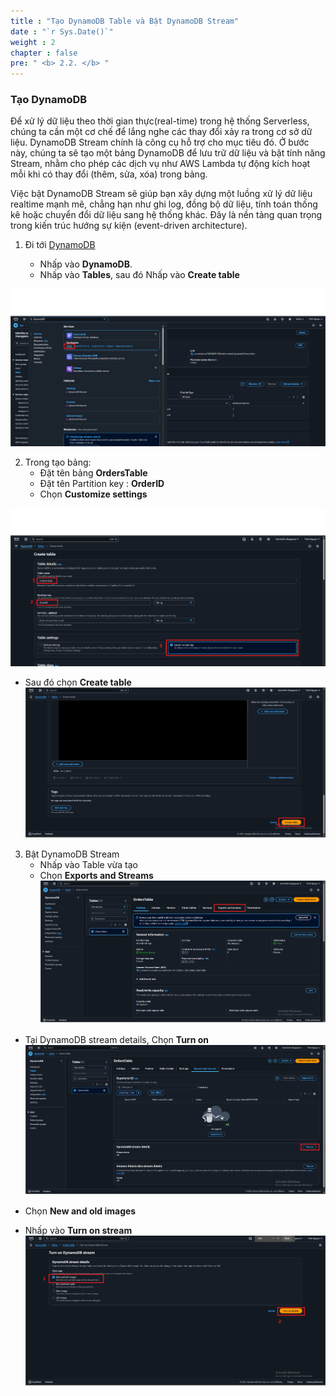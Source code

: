 ```yaml
---
title : "Tạo DynamoDB Table và Bật DynamoDB Stream"
date : "`r Sys.Date()`"
weight : 2
chapter : false
pre: " <b> 2.2. </b> "
---
```


### Tạo DynamoDB


Để xử lý dữ liệu theo thời gian thực(real-time) trong hệ thống Serverless, chúng ta cần một cơ chế để lắng nghe các thay đổi xảy ra trong cơ sở dữ liệu. DynamoDB Stream chính là công cụ hỗ trợ cho mục tiêu đó. Ở bước này, chúng ta sẽ tạo một bảng DynamoDB để lưu trữ dữ liệu và bật tính năng Stream, nhằm cho phép các dịch vụ như AWS Lambda tự động kích hoạt mỗi khi có thay đổi (thêm, sửa, xóa) trong bảng.

Việc bật DynamoDB Stream sẽ giúp bạn xây dựng một luồng xử lý dữ liệu realtime mạnh mẽ, chẳng hạn như ghi log, đồng bộ dữ liệu, tính toán thống kê hoặc chuyển đổi dữ liệu sang hệ thống khác. Đây là nền tảng quan trọng trong kiến trúc hướng sự kiện (event-driven architecture).

1. Đi tới [DynamoDB ](https://us-east-1.console.aws.amazon.com/dynamodbv2/home?region=us-east-1#create-table)

   + Nhấp vào **DynamoDB**.
   + Nhấp vào **Tables**, sau đó Nhấp vào **Create table** 

![role](/images/2.prerequisite/Dynamo1.png)


2. Trong tạo bảng:
    + Đặt tên bảng **OrdersTable**
    + Đặt tên Partition key : **OrderID**
    + Chọn **Customize settings**    

![role1](/images/2.prerequisite/Dynamo2.png)


  + Sau đó chọn **Create table**
![role1](/images/2.prerequisite/Dynamo3.png)

3. Bật DynamoDB Stream
    + Nhấp vào Table vừa tạo
    + Chọn **Exports and Streams**
![role1](/images/2.prerequisite/Dynamo4.png)

  + Tại DynamoDB stream details, Chọn **Turn on**
![role1](/images/2.prerequisite/Dynamo5.png)

  + Chọn **New and old images** 
  + Nhấp vào **Turn on stream**
![role1](/images/2.prerequisite/Dynamo6.png)


